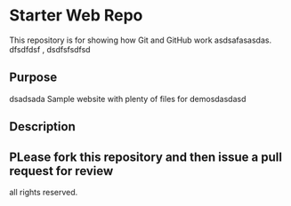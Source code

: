 # Starter Web Repo

This repository is for showing how Git and GitHub work
asdsafasasdas. dfsdfdsf , dsdfsfsdfsd
## Purpose
dsadsada
Sample website with plenty of files for demosdasdasd

## Description

## PLease fork this repository and then issue a pull request for review

all  rights reserved.